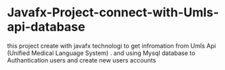 # Javafx-Project-connect-with-Umls-api-database
this project create with javafx technologi to get infromation from Umls Api (Unified Medical Language System) .
and using Mysql database to Authantication users and create new users accounts
